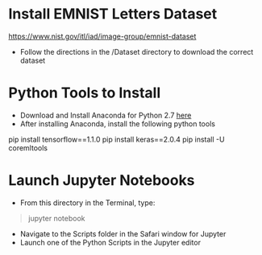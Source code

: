 # Install EMNIST Letters Dataset

https://www.nist.gov/itl/iad/image-group/emnist-dataset

- Follow the directions in the /Dataset directory to download the correct dataset

# Python Tools to Install

- Download and Install Anaconda for Python 2.7 [here](https://www.continuum.io/downloads)
- After installing Anaconda, install the following python tools

pip install tensorflow==1.1.0
pip install keras==2.0.4
pip install -U coremltools

# Launch Jupyter Notebooks

- From this directory in the Terminal, type:

> jupyter notebook

- Navigate to the Scripts folder in the Safari window for Jupyter
- Launch one of the Python Scripts in the Jupyter editor